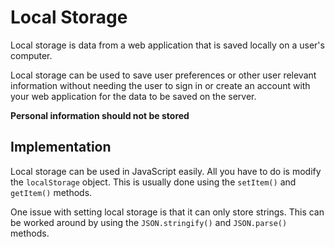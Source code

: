 # Local Storage

Local storage is data from a web application that is saved locally on a user's computer.

Local storage can be used to save user preferences or other user relevant information without needing the user to sign in or create an account with your web application for the data to be saved on the server.

**Personal information should not be stored**

## Implementation

Local storage can be used in JavaScript easily. All you have to do is modify the `localStorage` object. This is usually done using the `setItem()` and `getItem()` methods.

One issue with setting local storage is that it can only store strings. This can be worked around by using the `JSON.stringify()` and `JSON.parse()` methods.
